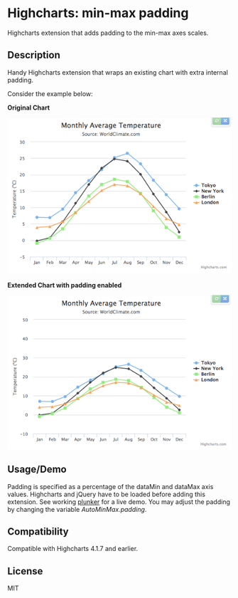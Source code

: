 # Highcharts: min-max padding

Highcharts extension that adds padding to the min-max axes scales.

## Description

Handy Highcharts extension that wraps an existing chart with extra internal padding. 

Consider the example below:

**Original Chart**

![highcharts chart](/snapshots/original.png "Original Chart")

**Extended Chart with padding enabled**

![highcharts extended chart](/snapshots/extended.png "Extended Chart")

## Usage/Demo

Padding is specified as a percentage of the dataMin and dataMax axis values. Highcharts and jQuery have to be loaded before adding this extension. See working [plunker](http://plnkr.co/edit/06XGcU0Y9ESALbueCJOI?p=preview "Plunker Demo") for a live demo. You may adjust the padding by changing the variable *AutoMinMax.padding*.

## Compatibility

Compatible with Highcharts 4.1.7 and earlier.

## License

MIT
